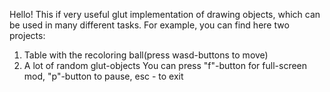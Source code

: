 Hello!
This if very useful glut implementation of drawing objects, which can be used in many different tasks.
For example, you can find here two projects:
  1) Table with the recoloring ball(press wasd-buttons to move)
  2) A lot of random glut-objects
You can press "f"-button for full-screen mod, "p"-button to pause, esc - to exit
